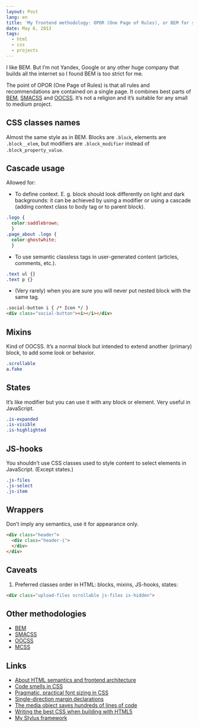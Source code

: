 ```yaml
---
layout: Post
lang: en
title: 'My frontend methodology: OPOR (One Page of Rules), or BEM for small sites'
date: May 6, 2013
tags:
  - html
  - css
  - projects
---
```


I like BEM. But I’m not Yandex, Google or any other huge company that builds all the internet so I found BEM is too strict for me.

The point of OPOR (One Page of Rules) is that all rules and recommendations are contained on a single page. It combines best parts of [BEM](https://en.bem.info/), [SMACSS](https://smacss.com/) and [OOCSS](https://www.smashingmagazine.com/2011/12/an-introduction-to-object-oriented-css-oocss/). It’s not a religion and it’s suitable for any small to medium project.

## CSS classes names

Almost the same style as in BEM. Blocks are `.block`, elements are `.block__elem`, but modifiers are `.block_modifier` instead of `.block_property_value`.

## Cascade usage

Allowed for:

* To define context. E. g. block should look differently on light and dark backgrounds: it can be achieved by using a modifier or using a cascade (adding context class to body tag or to parent block).

```css
.logo {
  color:saddlebrown;
  }
.page_about .logo {
  color:ghostwhite;
  }
```

* To use semantic classless tags in user-generated content (articles, comments, etc.).

```css
.text ul {}
.text p {}
```

* (Very rarely) when you are sure you will never put nested block with the same tag.

```html
.social-button i { /* Icon */ }
<div class="social-button"><i></i></div>
```

## Mixins

Kind of OOCSS. It’s a normal block but intended to extend another (primary) block, to add some look or behavior.

```css
.scrollable
a.fake
```

## States

It’s like modifier but you can use it with any block or element. Very useful in JavaScript.

```css
.is-expanded
.is-visible
.is-highlighted
```

## JS-hooks

You shouldn’t use CSS classes used to style content to select elements in JavaScript. (Except states.)

```css
.js-files
.js-select
.js-item
```

## Wrappers

Don’t imply any semantics, use it for appearance only.

```html
<div class="header">
  <div class="header-i">
  </div>
</div>
```

## Caveats

1. Preferred classes order in HTML: blocks, mixins, JS-hooks, states:

```html
<div class="upload-files scrollable js-files is-hidden">
```

## Other methodologies

* [BEM](https://en.bem.info/)
* [SMACSS](https://smacss.com/)
* [OOCSS](https://www.smashingmagazine.com/2011/12/an-introduction-to-object-oriented-css-oocss/)
* [MCSS](https://github.com/operatino/MCSS)

## Links

* [About HTML semantics and frontend architecture](http://nicolasgallagher.com/about-html-semantics-front-end-architecture/)
* [Code smells in CSS](https://csswizardry.com/2012/11/code-smells-in-css/)
* [Pragmatic, practical font sizing in CSS](https://csswizardry.com/2012/02/pragmatic-practical-font-sizing-in-css/)
* [Single-direction margin declarations](https://csswizardry.com/2012/06/single-direction-margin-declarations/)
* [The media object saves hundreds of lines of code](http://www.stubbornella.org/content/2010/06/25/the-media-object-saves-hundreds-of-lines-of-code/)
* [Writing the best CSS when building with HTML5](https://toddmotto.com/writing-the-best-css-when-building-with-html5/)
* [My Stylus framework](https://github.com/tamiadev/tamia)
